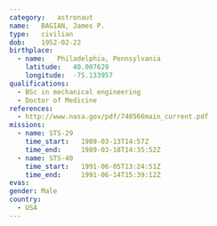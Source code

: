 ```yaml
---
category:	astronaut
name:	BAGIAN, James P.
type:	civilian
dob:	1952-02-22
birthplace:
  - name:	Philadelphia, Pennsylvania
    latitude:	40.007629
    longitude:	-75.133957
qualifications:
  - BSc in mechanical engineering
  - Doctor of Medicine
references:
  - http://www.nasa.gov/pdf/740566main_current.pdf
missions:
  - name: STS-29
    time_start:   1989-03-13T14:57Z
    time_end:     1989-03-18T14:35:52Z
  - name: STS-40
    time_start:   1991-06-05T13:24:51Z
    time_end:     1991-06-14T15:39:12Z
evas:
gender:	Male
country:
  - USA
---
```

